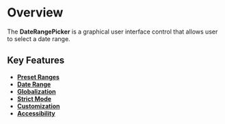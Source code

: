 # Overview

The **DateRangePicker** is a graphical user interface control that allows user to select a date range.

## Key Features

* **[Preset Ranges](/daterangepicker/customization/#preset-ranges)**
* **[Date Range](/daterangepicker/range-selection/)**
* **[Globalization](/daterangepicker/globalization/)**
* **[Strict Mode](/daterangepicker/range-selection/#strict-mode)**
* **[Customization](/daterangepicker/customization/)**
* **[Accessibility](/daterangepicker/accessibility/)**